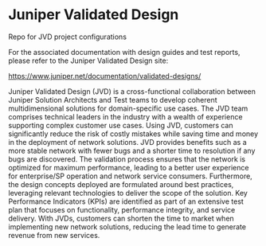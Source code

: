 # Juniper Validated Design

Repo for JVD project configurations

For the associated documentation with design guides and test reports, please refer to the Juniper Validated Design site:

https://www.juniper.net/documentation/validated-designs/


Juniper Validated Design (JVD) is a cross-functional collaboration between Juniper Solution Architects and Test teams to develop coherent multidimensional solutions for domain-specific use cases. The JVD team comprises technical leaders in the industry with a wealth of experience supporting complex customer use cases.
Using JVD, customers can significantly reduce the risk of costly mistakes while saving time and money in the deployment of network solutions. JVD provides benefits such as a more stable network with fewer bugs and a shorter time to resolution if any bugs are discovered. The validation process ensures that the network is optimized for maximum performance, leading to a better user experience for enterprise/SP operation and network service consumers. Furthermore, the design concepts deployed are formulated around best practices, leveraging relevant technologies to deliver the scope of the solution. Key Performance Indicators (KPIs) are identified as part of an extensive test plan that focuses on functionality, performance integrity, and service delivery. With JVDs, customers can shorten the time to market when implementing new network solutions, reducing the lead time to generate revenue from new services.
